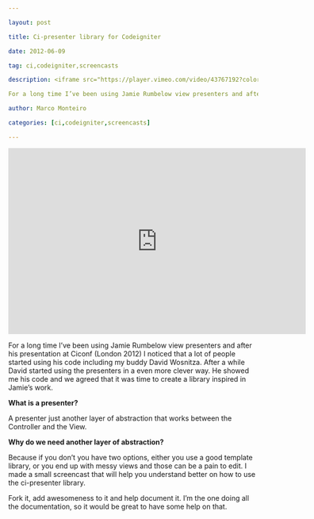 ---
layout: post
title: Ci-presenter library for Codeigniter
date: 2012-06-09
tag: ci,codeigniter,screencasts
description: <iframe src="https://player.vimeo.com/video/43767192?color=ffffff" width="600" height="375" frameborder="0" webkitAllowFullScreen mozallowfullscreen allowFullScreen></iframe>

For a long time I’ve been using Jamie Rumbelow view presenters and after his presentation at Ciconf (London 2012) I noticed that
author: Marco Monteiro
categories: [ci,codeigniter,screencasts]
---

<iframe src="https://player.vimeo.com/video/43767192?color=ffffff" width="600" height="375" frameborder="0" webkitAllowFullScreen mozallowfullscreen allowFullScreen></iframe>

For a long time I’ve been using Jamie Rumbelow view presenters and after his presentation at Ciconf (London 2012) I noticed that a lot of people started using his code including my buddy David Wosnitza. After a while David started using the presenters in a even more clever way. He showed me his code and we agreed that it was time to create a library inspired in Jamie’s work.

<!--more-->

**What is a presenter?**

A presenter just another layer of abstraction that works between the Controller and the View. 

**Why do we need another layer of abstraction?**

Because if you don’t you have two options, either you use a good template library, or you end up with messy views and those can be a pain to edit.
I made a small screencast that will help you understand better on how to use the ci-presenter library.

Fork it, add awesomeness to it and help document it. I’m the one doing all the documentation, so it would be great to have some help on that.